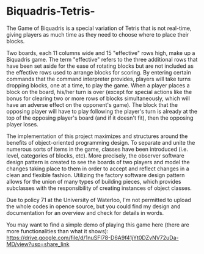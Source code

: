 # Biquadris-Tetris-
The Game of Biquadris is a special variation of Tetris that is not real-time, giving players as much time as they need to choose where to place their blocks.

Two boards, each 11 columns wide and 15 "effective" rows high, make up a Biquadris game. The term "effective" refers to the three additional rows that have been set aside for the ease of rotating blocks but are not included as the effective rows used to arrange blocks for scoring. By entering certain commands that the command interpreter provides, players will take turns dropping blocks, one at a time, to play the game. When a player places a block on the board, his/her turn is over (except for special actions like the bonus for clearing two or more rows of blocks simultaneously, which will have an adverse effect on the opponent's game). The block that the opposing player will have to play following the player's turn is already at the top of the opposing player's board (and if it doesn't fit), then the opposing player loses.

The implementation of this project maximizes and structures around the benefits of object-oriented programming design. To separate and unite the numerous sorts of items in the game, classes have been introduced (i.e. level, categories of blocks, etc). More precisely, the observer software design pattern is created to see the boards of two players and model the changes taking place to them in order to accept and reflect changes in a clean and flexible fashion. Utilizing the factory software design pattern allows for the union of many types of building pieces, which provides subclasses with the responsibility of creating instances of object classes.

Due to policy 71 at the University of Waterloo, I'm not permitted to upload the whole codes in opence source, but you could find my design and documentation for an overview and check for details in words.

You may want to find a simple demo of playing this game here (there are more functionalities than what it shows):
https://drive.google.com/file/d/1nuSFI78-D6A9f41jYt0DZvNV72uDa-MD/view?usp=share_link
